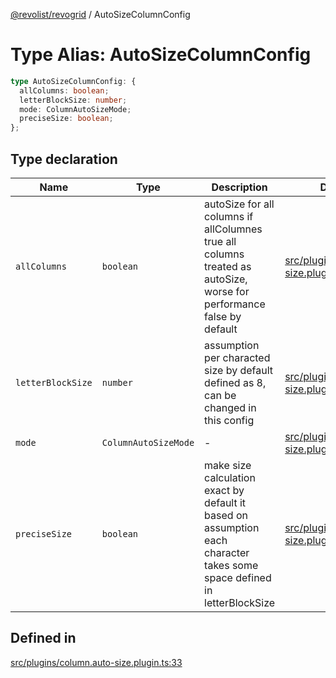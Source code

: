 [@revolist/revogrid](README.md) / AutoSizeColumnConfig

# Type Alias: AutoSizeColumnConfig

```ts
type AutoSizeColumnConfig: {
  allColumns: boolean;
  letterBlockSize: number;
  mode: ColumnAutoSizeMode;
  preciseSize: boolean;
};
```

## Type declaration

| Name | Type | Description | Defined in |
| ------ | ------ | ------ | ------ |
| `allColumns` | `boolean` | autoSize for all columns if allColumnes true all columns treated as autoSize, worse for performance false by default | [src/plugins/column.auto-size.plugin.ts:41](https://github.com/revolist/revogrid/blob/684eab34b16e993178d736466d35507eda9850cd/src/plugins/column.auto-size.plugin.ts#L41) |
| `letterBlockSize` | `number` | assumption per characted size by default defined as 8, can be changed in this config | [src/plugins/column.auto-size.plugin.ts:46](https://github.com/revolist/revogrid/blob/684eab34b16e993178d736466d35507eda9850cd/src/plugins/column.auto-size.plugin.ts#L46) |
| `mode` | `ColumnAutoSizeMode` | - | [src/plugins/column.auto-size.plugin.ts:35](https://github.com/revolist/revogrid/blob/684eab34b16e993178d736466d35507eda9850cd/src/plugins/column.auto-size.plugin.ts#L35) |
| `preciseSize` | `boolean` | make size calculation exact by default it based on assumption each character takes some space defined in letterBlockSize | [src/plugins/column.auto-size.plugin.ts:49](https://github.com/revolist/revogrid/blob/684eab34b16e993178d736466d35507eda9850cd/src/plugins/column.auto-size.plugin.ts#L49) |

## Defined in

[src/plugins/column.auto-size.plugin.ts:33](https://github.com/revolist/revogrid/blob/684eab34b16e993178d736466d35507eda9850cd/src/plugins/column.auto-size.plugin.ts#L33)
